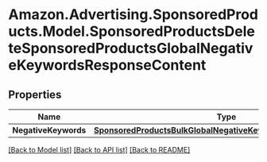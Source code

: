 # Amazon.Advertising.SponsoredProducts.Model.SponsoredProductsDeleteSponsoredProductsGlobalNegativeKeywordsResponseContent

## Properties

Name | Type | Description | Notes
------------ | ------------- | ------------- | -------------
**NegativeKeywords** | [**SponsoredProductsBulkGlobalNegativeKeywordOperationResponse**](SponsoredProductsBulkGlobalNegativeKeywordOperationResponse.md) |  | 

[[Back to Model list]](../README.md#documentation-for-models) [[Back to API list]](../README.md#documentation-for-api-endpoints) [[Back to README]](../README.md)

